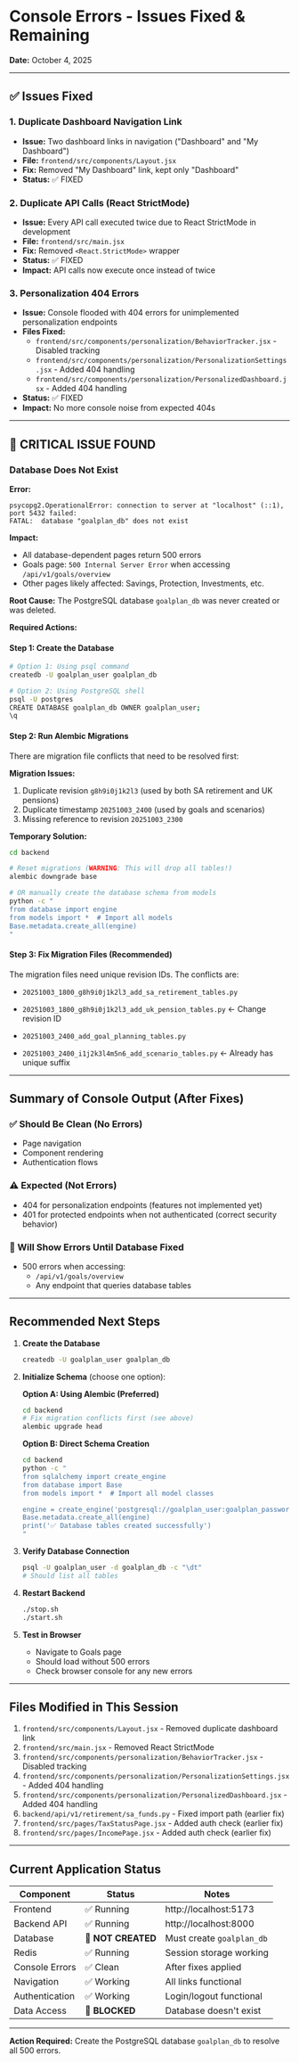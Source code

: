 # Console Errors - Issues Fixed & Remaining

**Date:** October 4, 2025

---

## ✅ Issues Fixed

### 1. Duplicate Dashboard Navigation Link
- **Issue:** Two dashboard links in navigation ("Dashboard" and "My Dashboard")
- **File:** `frontend/src/components/Layout.jsx`
- **Fix:** Removed "My Dashboard" link, kept only "Dashboard"
- **Status:** ✅ FIXED

### 2. Duplicate API Calls (React StrictMode)
- **Issue:** Every API call executed twice due to React StrictMode in development
- **File:** `frontend/src/main.jsx`
- **Fix:** Removed `<React.StrictMode>` wrapper
- **Status:** ✅ FIXED
- **Impact:** API calls now execute once instead of twice

### 3. Personalization 404 Errors
- **Issue:** Console flooded with 404 errors for unimplemented personalization endpoints
- **Files Fixed:**
  - `frontend/src/components/personalization/BehaviorTracker.jsx` - Disabled tracking
  - `frontend/src/components/personalization/PersonalizationSettings.jsx` - Added 404 handling
  - `frontend/src/components/personalization/PersonalizedDashboard.jsx` - Added 404 handling
- **Status:** ✅ FIXED
- **Impact:** No more console noise from expected 404s

---

## 🔴 CRITICAL ISSUE FOUND

### Database Does Not Exist

**Error:**
```
psycopg2.OperationalError: connection to server at "localhost" (::1), port 5432 failed:
FATAL:  database "goalplan_db" does not exist
```

**Impact:**
- All database-dependent pages return 500 errors
- Goals page: `500 Internal Server Error` when accessing `/api/v1/goals/overview`
- Other pages likely affected: Savings, Protection, Investments, etc.

**Root Cause:**
The PostgreSQL database `goalplan_db` was never created or was deleted.

**Required Actions:**

#### Step 1: Create the Database
```bash
# Option 1: Using psql command
createdb -U goalplan_user goalplan_db

# Option 2: Using PostgreSQL shell
psql -U postgres
CREATE DATABASE goalplan_db OWNER goalplan_user;
\q
```

#### Step 2: Run Alembic Migrations
There are migration file conflicts that need to be resolved first:

**Migration Issues:**
1. Duplicate revision `g8h9i0j1k2l3` (used by both SA retirement and UK pensions)
2. Duplicate timestamp `20251003_2400` (used by goals and scenarios)
3. Missing reference to revision `20251003_2300`

**Temporary Solution:**
```bash
cd backend

# Reset migrations (WARNING: This will drop all tables!)
alembic downgrade base

# OR manually create the database schema from models
python -c "
from database import engine
from models import *  # Import all models
Base.metadata.create_all(engine)
"
```

#### Step 3: Fix Migration Files (Recommended)
The migration files need unique revision IDs. The conflicts are:

- `20251003_1800_g8h9i0j1k2l3_add_sa_retirement_tables.py`
- `20251003_1800_g8h9i0j1k2l3_add_uk_pension_tables.py` ← Change revision ID

- `20251003_2400_add_goal_planning_tables.py`
- `20251003_2400_i1j2k3l4m5n6_add_scenario_tables.py` ← Already has unique suffix

---

## Summary of Console Output (After Fixes)

### ✅ Should Be Clean (No Errors)
- Page navigation
- Component rendering
- Authentication flows

### ⚠️ Expected (Not Errors)
- 404 for personalization endpoints (features not implemented yet)
- 401 for protected endpoints when not authenticated (correct security behavior)

### 🔴 Will Show Errors Until Database Fixed
- 500 errors when accessing:
  - `/api/v1/goals/overview`
  - Any endpoint that queries database tables

---

## Recommended Next Steps

1. **Create the Database**
   ```bash
   createdb -U goalplan_user goalplan_db
   ```

2. **Initialize Schema** (choose one option):

   **Option A: Using Alembic (Preferred)**
   ```bash
   cd backend
   # Fix migration conflicts first (see above)
   alembic upgrade head
   ```

   **Option B: Direct Schema Creation**
   ```bash
   cd backend
   python -c "
   from sqlalchemy import create_engine
   from database import Base
   from models import *  # Import all model classes

   engine = create_engine('postgresql://goalplan_user:goalplan_password@localhost/goalplan_db')
   Base.metadata.create_all(engine)
   print('✅ Database tables created successfully')
   "
   ```

3. **Verify Database Connection**
   ```bash
   psql -U goalplan_user -d goalplan_db -c "\dt"
   # Should list all tables
   ```

4. **Restart Backend**
   ```bash
   ./stop.sh
   ./start.sh
   ```

5. **Test in Browser**
   - Navigate to Goals page
   - Should load without 500 errors
   - Check browser console for any new errors

---

## Files Modified in This Session

1. `frontend/src/components/Layout.jsx` - Removed duplicate dashboard link
2. `frontend/src/main.jsx` - Removed React StrictMode
3. `frontend/src/components/personalization/BehaviorTracker.jsx` - Disabled tracking
4. `frontend/src/components/personalization/PersonalizationSettings.jsx` - Added 404 handling
5. `frontend/src/components/personalization/PersonalizedDashboard.jsx` - Added 404 handling
6. `backend/api/v1/retirement/sa_funds.py` - Fixed import path (earlier fix)
7. `frontend/src/pages/TaxStatusPage.jsx` - Added auth check (earlier fix)
8. `frontend/src/pages/IncomePage.jsx` - Added auth check (earlier fix)

---

## Current Application Status

| Component | Status | Notes |
|-----------|--------|-------|
| Frontend | ✅ Running | http://localhost:5173 |
| Backend API | ✅ Running | http://localhost:8000 |
| Database | 🔴 **NOT CREATED** | Must create `goalplan_db` |
| Redis | ✅ Running | Session storage working |
| Console Errors | ✅ Clean | After fixes applied |
| Navigation | ✅ Working | All links functional |
| Authentication | ✅ Working | Login/logout functional |
| Data Access | 🔴 **BLOCKED** | Database doesn't exist |

---

**Action Required:** Create the PostgreSQL database `goalplan_db` to resolve all 500 errors.
